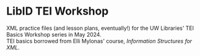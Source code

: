 # LibID TEI Workshop
XML practice files (and lesson plans, eventually!) for the UW Libraries' TEI Basics Workshop series in May 2024.
<br>
TEI basics borrowed from Elli Mylonas' course, *Information Structures for XML*.
